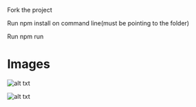 Fork the project

Run npm install on command line(must be pointing to the folder)

Run npm run

# Images
![alt txt](https://github.com/saksham1998/Mckinley_Task/blob/master/frontend/images/image1.png)

![alt txt](https://github.com/saksham1998/Mckinley_Task/blob/master/frontend/images/image2.png)
